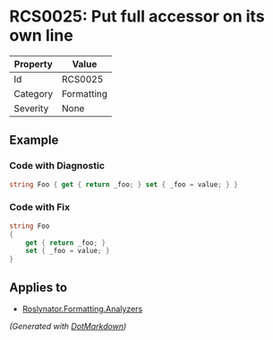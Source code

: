 # RCS0025: Put full accessor on its own line

| Property | Value      |
| -------- | ---------- |
| Id       | RCS0025    |
| Category | Formatting |
| Severity | None       |

## Example

### Code with Diagnostic

```csharp
string Foo { get { return _foo; } set { _foo = value; } }
```

### Code with Fix

```csharp
string Foo
{
    get { return _foo; }
    set { _foo = value; }
}
```

## Applies to

* [Roslynator.Formatting.Analyzers](https://www.nuget.org/packages/Roslynator.Formatting.Analyzers)


*\(Generated with [DotMarkdown](http://github.com/JosefPihrt/DotMarkdown)\)*